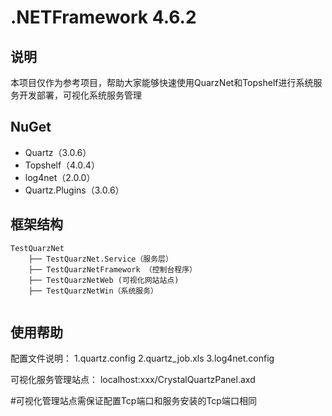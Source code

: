 # .NETFramework 4.6.2  

## 说明
本项目仅作为参考项目，帮助大家能够快速使用QuarzNet和Topshelf进行系统服务开发部署，可视化系统服务管理

## NuGet
*  Quartz（3.0.6）
*  Topshelf（4.0.4）
*  log4net（2.0.0）
*  Quartz.Plugins（3.0.6）

## 框架结构
``` 
TestQuarzNet
	├── TestQuarzNet.Service（服务层）
	├── TestQuarzNetFramework （控制台程序）
	├── TestQuarzNetWeb (可视化网站站点)
	├── TestQuarzNetWin（系统服务） 
  
```

## 使用帮助
配置文件说明：
1.quartz.config
2.quartz_job.xls
3.log4net.config
 
可视化服务管理站点：
localhost:xxx/CrystalQuartzPanel.axd

#可视化管理站点需保证配置Tcp端口和服务安装的Tcp端口相同
 
